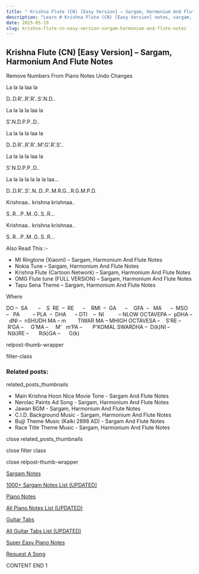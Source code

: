 ```yaml
---
title: " Krishna Flute (CN) [Easy Version] – Sargam, Harmonium And Flute Notes"
description: "Learn # Krishna Flute (CN) [Easy Version] notes, sargam, harmonium notations and flute notes. Easy step-by-step tutorial for beginners."
date: 2025-05-19
slug: krishna-flute-cn-easy-version-sargam-harmonium-and-flute-notes
---
```


## Krishna Flute (CN) [Easy Version] – Sargam, Harmonium And Flute Notes

Remove Numbers From Piano Notes
Undo Changes

La la la laa la

D..D.R’..R’.R’..S’.N.D..

La la la la laa la

S’.N.D.P.P..D..

La la la la laa la

D..D.R’..R’.R’..M’.G’.R’.S’..

La la la la laa la

S’.N.D.P.P..D..

La la la la la la la laa…

D..D.R’..S’..N..D..P..M.R.G…R.G.M.P.D.

Krishnaa.. krishna krishnaa..

S..R…P..M..G..S..R…

Krishnaa.. krishna krishnaa..

S..R…P..M..G..S..R…

Also Read This :-

- MI Ringtone (Xiaomi) – Sargam, Harmonium And Flute Notes
- Nokia Tune – Sargam, Harmonium And Flute Notes
- Krishna Flute (Cartoon Network) – Sargam, Harmonium And Flute Notes
- OMG Flute tune (FULL VERSION) – Sargam, Harmonium And Flute Notes
- Tapu Sena Theme – Sargam, Harmonium And Flute Notes

Where

DO –  SA       –    S  RE  –  RE      –    RMI  –  GA      –    GFA  –   MA      –  MSO  –   PA         – PLA  –  DHA      – DTI    –  NI          – NLOW OCTAVEPA –  pDHA –  dNI –  nSHUDH MA – m        TIWAR MA – MHIGH OCTAVESA –    S’RE –     R’GA –     G’MA –     M’   m’PA –       P’KOMAL SWARDHA –  D(k)NI –       N(k)RE –       R(k)GA –      G(k)

relpost-thumb-wrapper

filter-class

### Related posts:

related_posts_thumbnails

- Main Krishna Hoon Nice Movie Tone - Sargam And Flute Notes
- Nerolac Paints Ad Song - Sargam, Harmonium And Flute Notes
- Jawan BGM - Sargam, Harmonium And Flute Notes
- C.I.D. Background Music - Sargam, Harmonium And Flute Notes
- Bujji Theme Music (Kalki 2898 AD) - Sargam And Flute Notes
- Race Title Theme Music - Sargam, Harmonium And Flute Notes

close related_posts_thumbnails

close filter class

close relpost-thumb-wrapper

[Sargam Notes](/sargam-notes.html)

[1000+ Sargam Notes List (UPDATED)](/all-songs-list-sargam-notes.html)

[Piano Notes](/piano-notes.html)

[All Piano Notes List (UPDATED)](/all-songs-list-piano-notes.html)

[Guitar Tabs](/guitar-tabs.html)

[All Guitar Tabs List (UPDATED)](/all-songs-list-guitar-tabs.html)

[Super Easy Piano Notes](https://studywall.in/)

[Request A Song](/request-a-song.html)

CONTENT END 1
